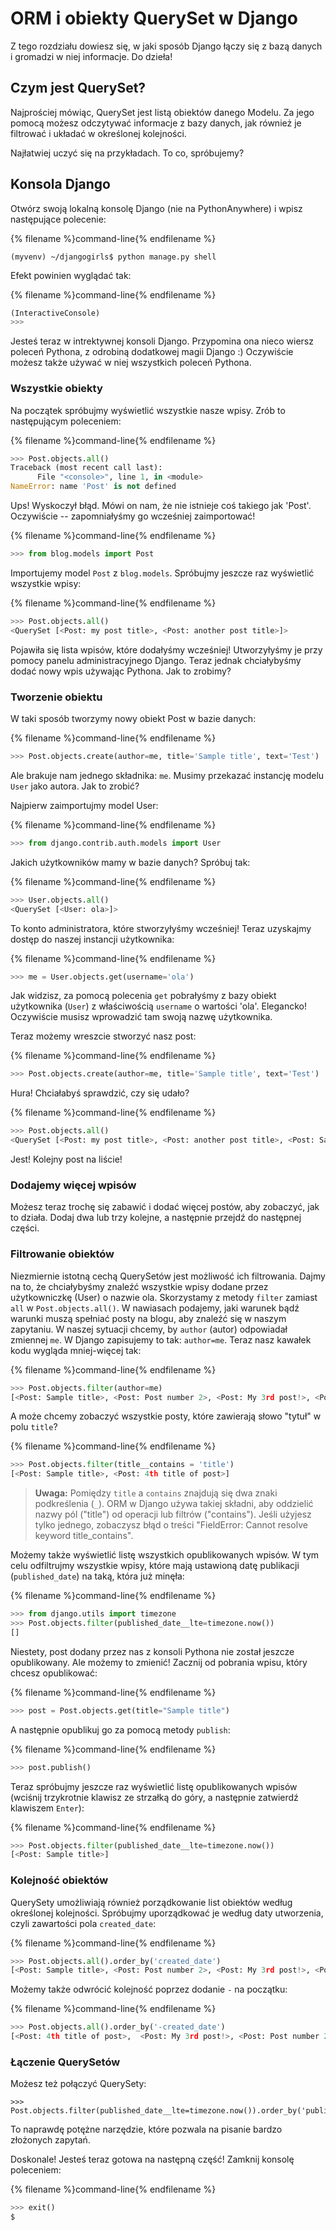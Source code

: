 # ORM i obiekty QuerySet w Django

Z tego rozdziału dowiesz się, w jaki sposób Django łączy się z bazą danych i gromadzi w niej informacje. Do dzieła!

## Czym jest QuerySet?

Najprościej mówiąc, QuerySet jest listą obiektów danego Modelu. Za jego pomocą możesz odczytywać informacje z bazy danych, jak również je filtrować i układać w określonej kolejności.

Najłatwiej uczyć się na przykładach. To co, spróbujemy?

## Konsola Django

Otwórz swoją lokalną konsolę Django (nie na PythonAnywhere) i wpisz następujące polecenie:

{% filename %}command-line{% endfilename %}

    (myvenv) ~/djangogirls$ python manage.py shell
    

Efekt powinien wyglądać tak:

{% filename %}command-line{% endfilename %}

```python
(InteractiveConsole)
>>>
```

Jesteś teraz w intrektywnej konsoli Django. Przypomina ona nieco wiersz poleceń Pythona, z odrobiną dodatkowej magii Django :) Oczywiście możesz także używać w niej wszystkich poleceń Pythona.

### Wszystkie obiekty

Na początek spróbujmy wyświetlić wszystkie nasze wpisy. Zrób to następującym poleceniem:

{% filename %}command-line{% endfilename %}

```python
>>> Post.objects.all()
Traceback (most recent call last):
      File "<console>", line 1, in <module>
NameError: name 'Post' is not defined
```

Ups! Wyskoczył błąd. Mówi on nam, że nie istnieje coś takiego jak 'Post'. Oczywiście -- zapomniałyśmy go wcześniej zaimportować!

{% filename %}command-line{% endfilename %}

```python
>>> from blog.models import Post
```

Importujemy model `Post` z `blog.models`. Spróbujmy jeszcze raz wyświetlić wszystkie wpisy:

{% filename %}command-line{% endfilename %}

```python
>>> Post.objects.all()
<QuerySet [<Post: my post title>, <Post: another post title>]>
```

Pojawiła się lista wpisów, które dodałyśmy wcześniej! Utworzyłyśmy je przy pomocy panelu administracyjnego Django. Teraz jednak chciałybyśmy dodać nowy wpis używając Pythona. Jak to zrobimy?

### Tworzenie obiektu

W taki sposób tworzymy nowy obiekt Post w bazie danych:

{% filename %}command-line{% endfilename %}

```python
>>> Post.objects.create(author=me, title='Sample title', text='Test')
```

Ale brakuje nam jednego składnika: `me`. Musimy przekazać instancję modelu `User` jako autora. Jak to zrobić?

Najpierw zaimportujmy model User:

{% filename %}command-line{% endfilename %}

```python
>>> from django.contrib.auth.models import User
```

Jakich użytkowników mamy w bazie danych? Spróbuj tak:

{% filename %}command-line{% endfilename %}

```python
>>> User.objects.all()
<QuerySet [<User: ola>]>
```

To konto administratora, które stworzyłyśmy wcześniej! Teraz uzyskajmy dostęp do naszej instancji użytkownika:

{% filename %}command-line{% endfilename %}

```python
>>> me = User.objects.get(username='ola')
```

Jak widzisz, za pomocą polecenia `get` pobrałyśmy z bazy obiekt użytkownika (`User`) z właściwością `username` o wartości 'ola'. Elegancko! Oczywiście musisz wprowadzić tam swoją nazwę użytkownika.

Teraz możemy wreszcie stworzyć nasz post:

{% filename %}command-line{% endfilename %}

```python
>>> Post.objects.create(author=me, title='Sample title', text='Test')
```

Hura! Chciałabyś sprawdzić, czy się udało?

{% filename %}command-line{% endfilename %}

```python
>>> Post.objects.all()
<QuerySet [<Post: my post title>, <Post: another post title>, <Post: Sample title>]>
```

Jest! Kolejny post na liście!

### Dodajemy więcej wpisów

Możesz teraz trochę się zabawić i dodać więcej postów, aby zobaczyć, jak to działa. Dodaj dwa lub trzy kolejne, a następnie przejdź do następnej części.

### Filtrowanie obiektów

Niezmiernie istotną cechą QuerySetów jest możliwość ich filtrowania. Dajmy na to, że chciałybyśmy znaleźć wszystkie wpisy dodane przez użytkowniczkę (User) o nazwie ola. Skorzystamy z metody `filter` zamiast `all` w `Post.objects.all()`. W nawiasach podajemy, jaki warunek bądź warunki muszą spełniać posty na blogu, aby znaleźć się w naszym zapytaniu. W naszej sytuacji chcemy, by `author` (autor) odpowiadał zmiennej `me`. W Django zapisujemy to tak: `author=me`. Teraz nasz kawałek kodu wygląda mniej-więcej tak:

{% filename %}command-line{% endfilename %}

```python
>>> Post.objects.filter(author=me)
[<Post: Sample title>, <Post: Post number 2>, <Post: My 3rd post!>, <Post: 4th title of post>]
```

A może chcemy zobaczyć wszystkie posty, które zawierają słowo "tytuł" w polu `title`?

{% filename %}command-line{% endfilename %}

```python
>>> Post.objects.filter(title__contains = 'title')
[<Post: Sample title>, <Post: 4th title of post>]
```

> **Uwaga:** Pomiędzy `title` a `contains` znajdują się dwa znaki podkreślenia (`_`). ORM w Django używa takiej składni, aby oddzielić nazwy pól ("title") od operacji lub filtrów ("contains"). Jeśli użyjesz tylko jednego, zobaczysz błąd o treści "FieldError: Cannot resolve keyword title_contains".

Możemy także wyświetlić listę wszystkich opublikowanych wpisów. W tym celu odfiltrujmy wszystkie wpisy, które mają ustawioną datę publikacji (`published_date`) na taką, która już minęła:

{% filename %}command-line{% endfilename %}

```python
>>> from django.utils import timezone
>>> Post.objects.filter(published_date__lte=timezone.now())
[]
```

Niestety, post dodany przez nas z konsoli Pythona nie został jeszcze opublikowany. Ale możemy to zmienić! Zacznij od pobrania wpisu, który chcesz opublikować:

{% filename %}command-line{% endfilename %}

```python
>>> post = Post.objects.get(title="Sample title")
```

A następnie opublikuj go za pomocą metody `publish`:

{% filename %}command-line{% endfilename %}

```python
>>> post.publish()
```

Teraz spróbujmy jeszcze raz wyświetlić listę opublikowanych wpisów (wciśnij trzykrotnie klawisz ze strzałką do góry, a następnie zatwierdź klawiszem `Enter`):

{% filename %}command-line{% endfilename %}

```python
>>> Post.objects.filter(published_date__lte=timezone.now())
[<Post: Sample title>]
```

### Kolejność obiektów

QuerySety umożliwiają również porządkowanie list obiektów według określonej kolejności. Spróbujmy uporządkować je według daty utworzenia, czyli zawartości pola `created_date`:

{% filename %}command-line{% endfilename %}

```python
>>> Post.objects.all().order_by('created_date')
[<Post: Sample title>, <Post: Post number 2>, <Post: My 3rd post!>, <Post: 4th title of post>]
```

Możemy także odwrócić kolejność poprzez dodanie `-` na początku:

{% filename %}command-line{% endfilename %}

```python
>>> Post.objects.all().order_by('-created_date')
[<Post: 4th title of post>,  <Post: My 3rd post!>, <Post: Post number 2>, <Post: Sample title>]
```

### Łączenie QuerySetów

Możesz też połączyć QuerySety:

    >>> Post.objects.filter(published_date__lte=timezone.now()).order_by('published_date')
    

To naprawdę potężne narzędzie, które pozwala na pisanie bardzo złożonych zapytań.

Doskonale! Jesteś teraz gotowa na następną część! Zamknij konsolę poleceniem:

{% filename %}command-line{% endfilename %}

```python
>>> exit()
$
```
